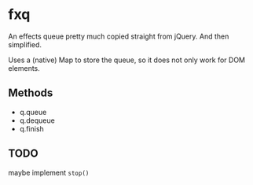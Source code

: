# fxq

An effects queue pretty much copied straight from jQuery. And then simplified.

Uses a (native) Map to store the queue, so it does not only work for DOM elements.

## Methods

+ q.queue
+ q.dequeue
+ q.finish

## TODO

maybe implement `stop()`

